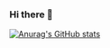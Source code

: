 ### Hi there 👋

[![Anurag's GitHub stats](https://github-readme-stats.vercel.app/api?username=zeeshan-ahmad-khan)](https://github.com/anuraghazra/github-readme-stats)

